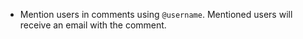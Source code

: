 - Mention users in comments using `@username`. Mentioned users will receive an email with the comment.